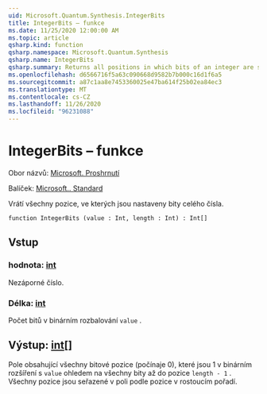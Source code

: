 ```yaml
---
uid: Microsoft.Quantum.Synthesis.IntegerBits
title: IntegerBits – funkce
ms.date: 11/25/2020 12:00:00 AM
ms.topic: article
qsharp.kind: function
qsharp.namespace: Microsoft.Quantum.Synthesis
qsharp.name: IntegerBits
qsharp.summary: Returns all positions in which bits of an integer are set.
ms.openlocfilehash: d6566716f5a63c090668d9582b7b000c16d1f6a5
ms.sourcegitcommit: a87c1aa8e7453360025e47ba614f25b02ea84ec3
ms.translationtype: MT
ms.contentlocale: cs-CZ
ms.lasthandoff: 11/26/2020
ms.locfileid: "96231088"
---
```

# <a name="integerbits-function"></a>IntegerBits – funkce

Obor názvů: [Microsoft. Proshrnutí](xref:Microsoft.Quantum.Synthesis)

Balíček: [Microsoft.. Standard](https://nuget.org/packages/Microsoft.Quantum.Standard)


Vrátí všechny pozice, ve kterých jsou nastaveny bity celého čísla.

```qsharp
function IntegerBits (value : Int, length : Int) : Int[]
```


## <a name="input"></a>Vstup

### <a name="value--int"></a>hodnota: [int](xref:microsoft.quantum.lang-ref.int)

Nezáporné číslo.


### <a name="length--int"></a>Délka: [int](xref:microsoft.quantum.lang-ref.int)

Počet bitů v binárním rozbalování `value` .



## <a name="output--int"></a>Výstup: [int](xref:microsoft.quantum.lang-ref.int)[]

Pole obsahující všechny bitové pozice (počínaje 0), které jsou 1 v binárním rozšíření s `value` ohledem na všechny bity až do pozice `length - 1` .  Všechny pozice jsou seřazené v poli podle pozice v rostoucím pořadí.